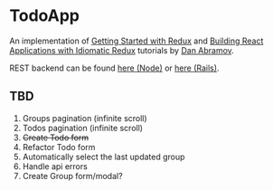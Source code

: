 # TodoApp

An implementation of [Getting Started with Redux](https://egghead.io/courses/getting-started-with-redux) and [Building React Applications with Idiomatic Redux](https://egghead.io/courses/building-react-applications-with-idiomatic-redux) tutorials by [Dan Abramov](https://github.com/gaearon).

REST backend can be found [here (Node)](https://github.com/xSaber/todoapp-api) or [here (Rails)](https://github.com/Prutya/todoapp-api).

## TBD
1. Groups pagination (infinite scroll)
1. Todos pagination (infinite scroll)
1. ~~Create Todo form~~
1. Refactor Todo form
1. Automatically select the last updated group
1. Handle api errors
1. Create Group form/modal?
